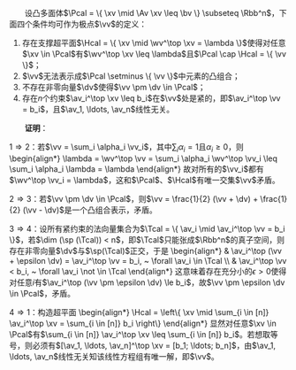 　　设凸多面体$\Pcal = \{ \xv \mid \Av \xv \leq \bv \} \subseteq \Rbb^n$，下面四个条件均可作为极点$\vv$的定义：
1. 存在支撑超平面$\Hcal = \{ \xv \mid \wv^\top \xv = \lambda \}$使得对任意$\xv \in \Pcal$有$\wv^\top \xv \leq \lambda$且$\Pcal \cap \Hcal = \{ \vv \}$；
2. $\vv$无法表示成$\Pcal \setminus \{ \vv \}$中元素的凸组合；
3. 不存在非零向量$\dv$使得$\vv \pm \dv \in \Pcal$；
4. 存在$n$个约束$\av_i^\top \xv \leq b_i$在$\vv$处是紧的，即$\av_i^\top \vv = b_i$，且$\av_1, \ldots, \av_n$线性无关。

　　**证明**：

$1 \Rightarrow 2$：若$\vv = \sum_i \alpha_i \vv_i$，其中$\sum_i \alpha_i = 1$且$\alpha_i \ge 0$，则
\begin{align\*}
    \lambda = \wv^\top \vv = \sum\_i \alpha\_i \wv^\top \vv\_i \leq \sum\_i \alpha\_i \lambda = \lambda
\end{align\*}
故对所有的$\vv_i$都有$\wv^\top \vv_i = \lambda$，这和$\Pcal$、$\Hcal$有唯一交集$\vv$矛盾。

$2 \Rightarrow 3$：若$\vv \pm \dv \in \Pcal$，则$\vv = \frac{1}{2} (\vv + \dv) + \frac{1}{2} (\vv - \dv)$是一个凸组合表示，矛盾。

$3 \Rightarrow 4$：设所有紧约束的法向量集合为$\Tcal = \{ \av_i \mid \av_i^\top \vv = b_i \}$，若$\dim (\sp (\Tcal)) < n$，即$\Tcal$只能张成$\Rbb^n$的真子空间，则存在非零向量$\dv$与$\sp(\Tcal)$正交，于是
\begin{align\*}
     & \av\_i^\top (\vv + \epsilon \dv) = \av\_i^\top \vv = b\_i, ~ \forall \av\_i \in \Tcal \\\\
     & \av\_i^\top \vv < b\_i, ~ \forall \av\_i \not \in \Tcal
\end{align\*}
这意味着存在充分小的$\epsilon > 0$使得对任意$i$有$\av_i^\top (\vv \pm \epsilon \dv) \le b_i$，故$\vv \pm \epsilon \dv \in \Pcal$，矛盾。

$4 \Rightarrow 1$：构造超平面
\begin{align\*}
    \Hcal = \left\\{ \xv \mid \sum\_{i \in [n]} \av\_i^\top \xv = \sum\_{i \in [n]} b\_i \right\\}
\end{align\*}
显然对任意$\xv \in \Pcal$有$\sum_{i \in [n]} \av_i^\top \xv \leq \sum_{i \in [n]} b_i$。若想取等号，则必须有$[\av_1, \ldots, \av_n]^\top \xv = [b_1; \ldots; b_n]$，由$\av_1, \ldots, \av_n$线性无关知该线性方程组有唯一解，即$\vv$。

　　